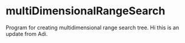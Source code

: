 # multiDimensionalRangeSearch
Program for creating multidimensional range search tree.
Hi this is an update from Adi. 
